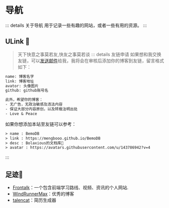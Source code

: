 <script setup>
import { VPTeamMembers } from 'vitepress/theme'
const members = [
  {
    avatar: 'https://avatars.githubusercontent.com/u/96043667?v=4',
    name: 'dekrt',
    links: [
      { icon: 'github', link: 'https://github.com/dekrt' },
      { icon: 'rss', link: 'https://dekrt.cn' },
    ]
  },
  {
    avatar: 'https://avatars.githubusercontent.com/u/64010148?v=4',
    name: 'HomeArchbishop',
    links: [
      { icon: 'github', link: 'https://github.com/HomeArchbishop' },
      { icon: 'rss', link: 'https://buuug.top/' },
    ]
  },
  {
    avatar: 'https://avatars.githubusercontent.com/u/110143758?v=4',
    name: 'capybara',
    links: [
      { icon: 'github', link: 'https://github.com/wangyinyuan' },
    ]
  },
  {
    avatar: 'https://avatars.githubusercontent.com/u/67143590?v=4',
    name: 'GoForceX',
    links: [
      { icon: 'github', link: 'https://github.com/GoForceX' },
      { icon: 'rss', link: 'https://goforcex.top/' },
    ]
  },
  {
    avatar: 'https://avatars.githubusercontent.com/u/64739528?v=4',
    name: 'MCjiaozi',
    links: [
      { icon: 'github', link: 'https://github.com/MCjiaozi' },
      { icon: 'rss', link: 'https://www.mcjiaozi.com/' },
    ]
  },
  {
    avatar: 'https://avatars.githubusercontent.com/u/37259613?v=4',
    name: 'Hamster',
    links: [
      { icon: 'github', link: 'https://github.com/Hamster5295' },
      { icon: 'rss', link: 'https://hamster5295.github.io/' },
    ]
  },
  {
    avatar: 'https://avatars.githubusercontent.com/u/137598038?v=4',
    name: 'BOWL',
    links: [
      { icon: 'github', link: 'https://github.com/bowl23' },
    ]
  },
    {
    avatar: 'https://avatars.githubusercontent.com/u/91679915?v=4',
    name: 'realRayyy',
    links: [
      { icon: 'github', link: 'https://github.com/realRayyy' },
    ]
  },
    {
    avatar: 'https://avatars.githubusercontent.com/u/101055657?v=4',
    name: 'Raxskle',
    links: [
      { icon: 'github', link: 'https://github.com/raxskle' },
      { icon: 'rss', link: 'https://blog.raxskle.fun/' },
    ]
  },
    {
    avatar: 'https://avatars.githubusercontent.com/u/140601241?v=4',
    name: 'yqcjq',
    links: [
      { icon: 'github', link: 'https://github.com/yqcjq' },
    ]
  },
   {
    avatar: 'https://avatars.githubusercontent.com/u/113242468?v=4',
    name: 'jingyuhhh',
    links: [
      { icon: 'github', link: 'https://github.com/jingyuhhh' },
    ]
  },
  {
    avatar: 'https://avatars.githubusercontent.com/u/44224328?v=4',
    name: 'Magren',
    links: [
      { icon: 'github', link: 'https://github.com/Magren0321' },
      { icon: 'rss', link: 'https://magren.cc/' },
    ]
  },
  {
    avatar: 'https://avatars.githubusercontent.com/u/74645100?v=4',
    name: "Rekord's Blog",
    links: [
      { icon: 'github', link: 'https://github.com/Crazyokd' },
      { icon: 'rss', link: 'https://sxrekord.com/' },
    ]
  },
]
</script>

# 导航

::: details 关于导航
用于记录一些有趣的网站，或者一些有用的资源。
:::

## ULink 🤗

> 天下快意之事莫若友,快友之事莫若谈
::: details 友链申请
> 如果想和我交换友链，可以<a href="mailto:bolaxious@163.com">发送邮件</a>给我，我将会在审核后添加你的博客到友链，留言格式如下：

```txt
name: 博客名字
link: 博客地址
avator: 头像图片
github: github账号名

此外，希望你的博客：
- 无广告，无政治敏感及违法内容
- 保证大部分内容原创，以及转载注明出处
- Love & Peace
```

如果你想添加本站至友链可以参考：

```txt
> name : BemoDB
> link : https://mengbooo.github.io/BemoDB
> desc : Bolaxious的文档库🥰
> avatar : https://avatars.githubusercontent.com/u/143786942?v=4
```
:::
<VPTeamMembers size="small" :members="members" />

## 足迹🛞
- [Frontalk](https://front-talk.com/video)：一个包含前端学习路线、视频、资讯的个人网站.
- [WindRunnerMax](https://blog.touchczy.top/#/)：优秀的博客
- [talencat](https://talencat.com/zh)：简历生成器
